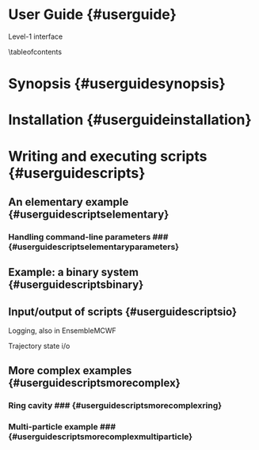 User Guide {#userguide}
==========

Level-1 interface

\tableofcontents

Synopsis {#userguidesynopsis}
========

Installation {#userguideinstallation}
============

Writing and executing scripts {#userguidescripts}
=============================

An elementary example {#userguidescriptselementary}
---------------------

### Handling command-line parameters ### {#userguidescriptselementaryparameters}

Example: a binary system {#userguidescriptsbinary}
------------------------

Input/output of scripts {#userguidescriptsio}
-----------------------

Logging, also in EnsembleMCWF

Trajectory state i/o

More complex examples {#userguidescriptsmorecomplex}
---------------------

### Ring cavity ### {#userguidescriptsmorecomplexring}

### Multi-particle example ### {#userguidescriptsmorecomplexmultiparticle}
